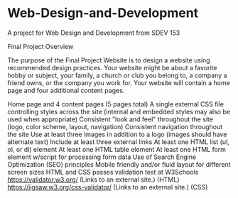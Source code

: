 # Web-Design-and-Development
A project for Web Design and Development from SDEV 153

Final Project Overview

The purpose of the Final Project Website is to design a website using recommended design practices. Your website might be about a favorite hobby or subject, your family, a church or club you belong to, a company a friend owns, or the company you work for.  Your website will contain a home page and four additional content pages.

Home page and 4 content pages (5 pages total)
A single external CSS file controlling styles across the site (internal and embedded styles may also be used when appropriate)
Consistent "look and feel" throughout the site (logo, color scheme, layout, navigation)
Consistent navigation throughout the site
Use at least three images in addition to a logo (images should have alternate text)
Include at least three external links
At least one HTML list (ul, ol, or dl) element
At least one HTML table element
At least one HTML form element w/script for processing form data
Use of Search Engine Optimization (SEO) principles
Mobile friendly and/or fluid layout for different screen sizes
HTML and CSS passes validation test at W3Schools
https://validator.w3.org/ (Links to an external site.) (HTML)
https://jigsaw.w3.org/css-validator/ (Links to an external site.) (CSS)
